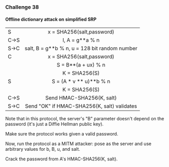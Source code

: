 ### Challenge 38
#### Offline dictionary attack on simplified SRP

|      |                   |
| :------------- | :----------:                |
|  S             | x = SHA256(salt,password) |
| C->S           |I, A = g**a % n            |
| S->C           | salt, B = g**b % n, u = 128 bit random number |
| C           | x = SHA256(salt,password)|
|             | S = B**(a + ux) % n|
|             | K = SHA256(S) |
| S           | S = (A * v ** u)**b % n |
|             |    K = SHA256(S) |
| C->S        |  Send HMAC-SHA256(K, salt)|
| S->C       |  Send "OK" if HMAC-SHA256(K, salt) validates|

Note that in this protocol, the server's "B" parameter doesn't depend on the password (it's just a Diffie Hellman public key).

Make sure the protocol works given a valid password.

Now, run the protocol as a MITM attacker: pose as the server and use arbitrary values for b, B, u, and salt.

Crack the password from A's HMAC-SHA256(K, salt).
